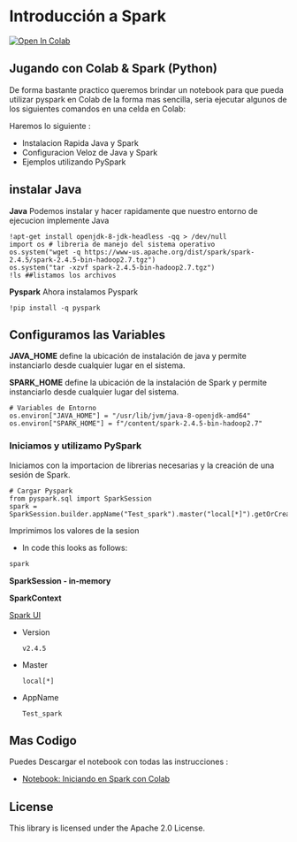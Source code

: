 # Introducción a Spark

[![Open In Colab](https://colab.research.google.com/assets/colab-badge.svg)](https://colab.research.google.com/github/Luxillo/Spark/blob/master/Colab%20y%20PySpark%20-%20Inicio.ipynb)
 
## Jugando con Colab & Spark (Python)

De forma bastante practico queremos brindar un notebook para que pueda utilizar pyspark en Colab de la forma mas sencilla, seria ejecutar algunos de los siguientes comandos en una celda en Colab:

Haremos lo siguiente :

- Instalacion Rapida Java y Spark
- Configuracion Veloz de Java y Spark
- Ejemplos utilizando PySpark

## instalar Java

__Java__ 
Podemos instalar y hacer rapidamente que nuestro entorno de ejecucion implemente Java

```shell
!apt-get install openjdk-8-jdk-headless -qq > /dev/null
import os # libreria de manejo del sistema operativo
os.system("wget -q https://www-us.apache.org/dist/spark/spark-2.4.5/spark-2.4.5-bin-hadoop2.7.tgz")
os.system("tar -xzvf spark-2.4.5-bin-hadoop2.7.tgz")
!ls ##listamos los archivos
```

__Pyspark__
Ahora instalamos Pyspark

```
!pip install -q pyspark

```

## Configuramos las Variables
__JAVA_HOME__  define la ubicación de instalación de java y permite instanciarlo desde cualquier lugar en el sistema.

__SPARK_HOME__  define la ubicación de la instalación de Spark y permite instanciarlo desde cualquier lugar del sistema.

```shell
# Variables de Entorno
os.environ["JAVA_HOME"] = "/usr/lib/jvm/java-8-openjdk-amd64"
os.environ["SPARK_HOME"] = f"/content/spark-2.4.5-bin-hadoop2.7"
```

### Iniciamos y utilizamo PySpark

Iniciamos con la importacion de librerias necesarias y la creación de una sesión de Spark.

```shell
# Cargar Pyspark
from pyspark.sql import SparkSession
spark = SparkSession.builder.appName("Test_spark").master("local[*]").getOrCreate()
```

Imprimimos los valores de la sesion

  * In code this looks as follows:

```scala
spark
```

**SparkSession - in-memory**

**SparkContext**

[Spark UI](http://ff9f989de030:4040/)

- Version

  `v2.4.5`

- Master

  `local[*]`

- AppName

  `Test_spark`

## Mas Codigo

Puedes Descargar el notebook con todas las instrucciones :

 * [Notebook: Iniciando en Spark con Colab](https://github.com/Luxillo/Spark/blob/master/Colab%20y%20PySpark%20-%20Inicio.ipynb)

## License

This library is licensed under the Apache 2.0 License.

